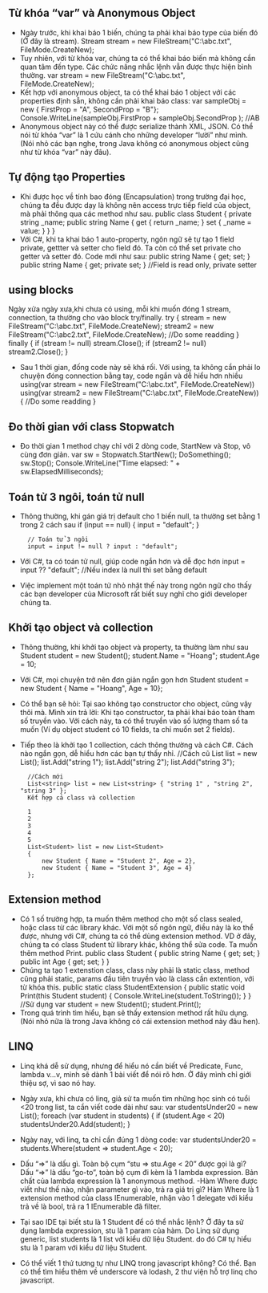 ##  Từ khóa “var” và Anonymous Object

- Ngày trước, khi khai báo 1 biến, chúng ta phải khai báo type của biến đó (Ở đây là stream).
        Stream stream = new FileStream("C:\\abc.txt", FileMode.CreateNew);
- Tuy nhiên, với từ khóa var, chúng ta có thể khai báo biến mà không cần quan tâm đến type. Các chức năng nhắc lệnh vẫn được thực hiện bình thường.
        var stream = new FileStream("C:\\abc.txt", FileMode.CreateNew);
- Kết hợp với anonymous object, ta có thể khai báo 1 object với các properties định sẵn, không cần phải khai báo class:
        var sampleObj = new { FirstProp = "A", SecondProp = "B"};
        Console.WriteLine(sampleObj.FirstProp + sampleObj.SecondProp ); //AB
- Anonymous object này có thể được serialize thành XML, JSON. Có thể nói từ khóa “var” là 1 cứu cánh cho những developer “lười” như mình. (Nói nhỏ các bạn nghe, trong Java không có anonymous object cũng như từ khóa “var” này đâu).

## Tự động tạo Properties
- Khi được học về tính bao đóng (Encapsulation) trong trường đại học, chúng ta đều được dạy là không nên access trực tiếp field của object, mà phải thông qua các method như sau.
        public class Student
        {
            private string _name;
            public string Name
            {
                get { return _name; }
                set { _name = value; }
            }
        }
- Với C#, khi ta khai báo 1 auto-property, ngôn ngữ sẽ tự tạo 1 field private, gettter và setter cho field đó. Ta còn có thể set private cho getter và setter đó. Code mới như sau:
        public string Name { get; set; }       
        public string Name { get; private set; } //Field is read only, private setter

## using blocks

Ngày xửa ngày xưa,khi chưa có using, mỗi khi muốn đóng 1 stream, connection, ta thường cho vào block try/finally.
        try
        {
            stream = new FileStream("C:\\abc.txt", FileMode.CreateNew);
            stream2 = new FileStream("C:\\abc2.txt", FileMode.CreateNew);
        //Do some readding
        }
        finally
        {
            if (stream != null) stream.Close();
            if (stream2 != null) stream2.Close();
        }
- Sau 1 thời gian, đống code này sẽ khá rối. Với using, ta không cần phải lo chuyện đóng connection bằng tay, code ngắn và dễ hiểu hơn nhiều
        using(var stream = new FileStream("C:\\abc.txt", FileMode.CreateNew))
        using(var stream2 = new FileStream("C:\\abc.txt", FileMode.CreateNew))
        {
        //Do some readding
        }
## Đo thời gian với class Stopwatch

- Đo thời gian 1 method chạy chỉ với 2 dòng code, StartNew và Stop, vô cùng đơn giản.
        var sw = Stopwatch.StartNew();
        DoSomething();
        sw.Stop();
        Console.WriteLine("Time elapsed: " + sw.ElapsedMilliseconds);
## Toán tử 3 ngôi, toán tử null
- Thông thường, khi gán giá trị default cho 1 biến null, ta thường set bằng 1 trong 2 cách sau
        if (input == null)
        {
        input = "default";
        }
        
        // Toán tử 3 ngôi
        input = input != null ? input : "default";

- Với C#, ta có toán tử null, giúp code ngắn hơn và dễ đọc hơn
        input = input ?? "default"; //Nếu index là null thì set bằng default
- Việc implement một toán tử nhỏ nhặt thế này trong ngôn ngữ cho thấy các bạn developer của Microsoft rất biết suy nghĩ cho giới developer chúng ta.

## Khởi tạo object và collection
- Thông thường, khi khởi tạo object và property, ta thường làm như sau
        Student student = new Student();
        student.Name = "Hoang";
        student.Age = 10;
- Với C#, mọi chuyện trở nên đơn giản ngắn gọn hơn
        Student student = new Student { Name = "Hoang", Age = 10};
- Có thể bạn sẽ hỏi: Tại sao không tạo constructor cho object, cũng vậy thôi mà. Mình xin trả lời: Khi tạo constructor, ta phải khai báo toàn tham số truyền vào. Với cách này, ta có thể truyền vào số lượng tham số ta muốn (Ví dụ object student có 10 fields, ta chỉ muốn set 2 fields).
- Tiếp theo là khởi tạo 1 collection, cách thông thường và cách C#. Cách nào ngắn gọn, dễ hiểu hơn các bạn tự thấy nhỉ.
        //Cách cũ
        List<string> list = new List<string>();
        list.Add("string 1");
        list.Add("string 2");
        list.Add("string 3");
        
        //Cách mới
        List<string> list = new List<string> { "string 1" , "string 2", "string 3" };
        Kết hợp cả class và collection

        1
        2
        3
        4
        5
        List<Student> list = new List<Student>
        {
            new Student { Name = "Student 2", Age = 2},
            new Student { Name = "Student 3", Age = 4}
        };
## Extension method
- Có 1 số trường hợp, ta muốn thêm method cho một số class sealed, hoặc class từ các library khác. Với một số ngôn ngữ, điều này là ko thể được, nhưng với C#, chúng ta có thể dùng extension method.
VD ở đây, chúng ta có class Student từ library khác, không thể sửa code. Ta muốn thêm method Print.
        public class Student
        {
            public string Name { get; set; }
            public int Age { get; set; }
        }
- Chúng ta tạo 1 extenstion class, class này phải là static class, method cũng phải static, params đầu tiên truyền vào là class cần extention, với từ khóa this.
        public static class StudentExtension
        {
        public static void Print(this Student student)
        {
            Console.WriteLine(student.ToString());
        }
        }
        //Sử dụng
        var student = new Student();
        student.Print();
- Trong quá trình tìm hiểu, bạn sẽ thấy extension method rất hữu dụng. (Nói nhỏ nữa là trong Java không có cái extension method này đâu hen).

## LINQ
- Linq khá dễ sử dụng, nhưng để hiểu nó cần biết về Predicate, Func, lambda v…v, mình sẽ dành 1 bài viết để nói rõ hơn. Ở đây mình chỉ giới thiệu sợ, vì sao nó hay.
- Ngày xưa, khi chưa có linq, giả sử ta muốn tìm những học sinh có tuổi <20 trong list, ta cần viết code dài như sau:
        var studentsUnder20 = new List<Student>();
        foreach (var student in students)
        {
            if (student.Age < 20) studentsUnder20.Add(student);
        }
- Ngày nay, với linq, ta chỉ cần đúng 1 dòng code:
        var studentsUnder20 = students.Where(student => student.Age < 20);

- Dấu “=>” là dấu gì. Toàn bộ cụm “stu => stu.Age < 20” được gọi là gì? Dấu “=>” là dấu “go-to”, toàn bộ cụm đi kèm là 1 lambda expression. Bản chất của lambda expression là 1 anonymous method.
-Hàm Where được viết như thế nào, nhận parameter gì vào, trả ra giá trị gì? Hàm Where là 1 extension method của class IEnumerable, nhận vào 1 delegate với kiểu trả về là bool, trả ra 1 IEnumerable đã filter.
- Tại sao IDE tại biết stu là 1 Student để có thể nhắc lệnh? Ở đây ta sử dụng lambda expression, stu là 1 param của hàm. Do Linq sử dụng generic, list students là 1 list với kiểu dữ liệu Student. do đó C# tự hiểu stu là 1 param với kiểu dữ liệu Student.
- Có thể viết 1 thứ tương tự như LINQ trong javascript không? Có thể. Bạn có thể tìm hiểu thêm về underscore và lodash, 2 thư viện hỗ trợ linq cho javascript.   